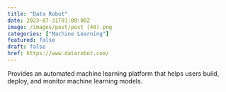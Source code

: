 ```yaml
---
title: "Data Robot"
date: 2023-07-31T01:00:00Z
image: /images/post/post (40).png
categories: ["Machine Learning"]
featured: false
draft: false
href: https://www.datarobot.com/
---
```

 Provides an automated machine learning platform that helps users build, deploy, and monitor machine learning models.
